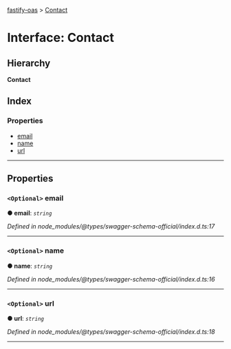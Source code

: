 [fastify-oas](../README.md) > [Contact](../interfaces/contact.md)

# Interface: Contact

## Hierarchy

**Contact**

## Index

### Properties

* [email](contact.md#email)
* [name](contact.md#name)
* [url](contact.md#url)

---

## Properties

<a id="email"></a>

### `<Optional>` email

**● email**: *`string`*

*Defined in node_modules/@types/swagger-schema-official/index.d.ts:17*

___
<a id="name"></a>

### `<Optional>` name

**● name**: *`string`*

*Defined in node_modules/@types/swagger-schema-official/index.d.ts:16*

___
<a id="url"></a>

### `<Optional>` url

**● url**: *`string`*

*Defined in node_modules/@types/swagger-schema-official/index.d.ts:18*

___

